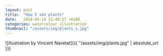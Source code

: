 ```yaml
---
layout: post
title:  "How I see plants"
date:   2018-04-14 12:49:27 +0100
categories: watercolour illustration
thumbnail: "/assets/img/plants_s.jpg"
---
```

![illustration by Vincent Navetat]({{ "/assets/img/plants.jpg" | absolute_url }})
